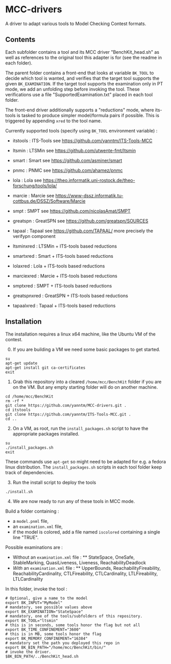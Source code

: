 # MCC-drivers

A driver to adapt various tools to Model Checking Contest formats.

## Contents

Each subfolder contains a tool and its MCC driver "BenchKit_head.sh" as well as references to the original tool this adapter is for (see the readme in each folder).

The parent folder contains a front-end that looks at variable `BK_TOOL` to decide which tool is wanted, 
and verifies that the target tool supports the given `BK_EXAMINATION`. If the target tool supports
 the examination only in PT mode, we add an unfolding step before invoking the tool. 
 These verifications use a file "SupportedExamination.txt" placed in each tool folder.

The front-end driver additionally supports a "reductions" mode, where its-tools is tasked to produce simpler model/formula pairs if possible.
This is triggered by appending `xred` to the tool name.

Currently supported tools (specify using `BK_TOOL` environment variable) :

 * itstools : ITS-Tools see https://github.com/yanntm/ITS-Tools-MCC 
 * ltsmin : LTSMin see https://github.com/utwente-fmt/ltsmin
 * smart : Smart see https://github.com/asminer/smart
 * pnmc : PNMC see https://github.com/ahamez/pnmc
 * lola : Lola see https://theo.informatik.uni-rostock.de/theo-forschung/tools/lola/
 * marcie : Marcie see https://www-dssz.informatik.tu-cottbus.de/DSSZ/Software/Marcie
 * smpt : SMPT see  https://github.com/nicolasAmat/SMPT
 * greatspn : GreatSPN see https://github.com/greatspn/SOURCES
 * tapaal : Tapaal see https://github.com/TAPAAL/ more precisely the verifypn component
    
 * ltsminxred : LTSMin + ITS-tools based reductions
 * smartxred : Smart + ITS-tools based reductions
 * lolaxred : Lola + ITS-tools based reductions
 * marciexred : Marcie + ITS-tools based reductions
 * smptxred : SMPT + ITS-tools based reductions
 * greatspnxred : GreatSPN + ITS-tools based reductions
 * tapaalxred : Tapaal + ITS-tools based reductions

## Installation

The installation requires a linux x64 machine, like the Ubuntu VM of the contest.

 0. If you are building a VM we need some basic packages to get started.
 
```
su
apt-get update
apt-get install git ca-certificates
exit
```

 1. Grab this repository into a cleared `/home/mcc/BenchKit` folder if you are on the VM. But any empty starting folder will do on another machine.
```
cd /home/mcc/BenchKit
rm -rf *
git clone https://github.com/yanntm/MCC-drivers.git .
cd itstools
git clone https://github.com/yanntm/ITS-Tools-MCC.git .
cd ..
```

 2. On a VM, as root, run the `install_packages.sh` script to have the appropriate packages installed.
 
 ```
 su
 ./install_packages.sh
 exit
 ```
 
 These commands use `apt-get` so might need to be adapted for e.g. a fedora linux distribution.
 The `install_packages.sh` scripts in each tool folder keep track of dependencies.
 
 3. Run the install script to deploy the tools
 
 ```
 ./install.sh
 ```
 
 4. We are now ready to run any of these tools in MCC mode.
 
 Build a folder containing :
 * a `model.pnml` file, 
 * an `examination.xml` file, 
 * if the model is colored, add a file named `iscolored` containing a single line "TRUE".

Possible examinations are :
 * Without an `examination.xml` file :
 ** StateSpace, OneSafe, StableMarking, QuasiLiveness, Liveness, ReachabilityDeadlock  
 * *With* an `examination.xml` file :
 ** UpperBounds, ReachabilityFireability, ReachabilityCardinality, CTLFireability, CTLCardinality, LTLFireability, LTLCardinality   
 
 In this folder, invoke the tool :
 ```
# Optional, give a name to the model
export BK_INPUT="MyModel"
# mandatory, see possible values above
export BK_EXAMINATION="StateSpace"
# mandatory, one of the tools/subfolders of this repository.
export BK_TOOL="ltsmin"
# this is in seconds, some tools honor the flag but not all
export BK_TIME_CONFINEMENT="3600"
# this is in MB, some tools honor the flag
export BK_MEMORY_CONFINEMENT="16384"
# mandatory set the path you deployed this repo in
export BK_BIN_PATH="/home/mcc/BenchKit/bin/" 
# invoke the driver.
$BK_BIN_PATH/../BenchKit_head.sh
 ```
 
